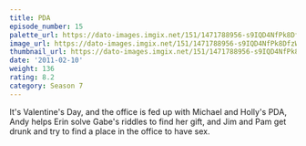 ```yaml
---
title: PDA
episode_number: 15
palette_url: https://dato-images.imgix.net/151/1471788956-s9IQD4NfPk8DfzWwqSLTEZgYahg.jpg?ixlib=rb-1.1.0&ch=DPR%2CWidth&auto=enhance&palette=json
image_url: https://dato-images.imgix.net/151/1471788956-s9IQD4NfPk8DfzWwqSLTEZgYahg.jpg?ixlib=rb-1.1.0&ch=DPR%2CWidth&auto=compress%2Cformat&w=500
thumbnail_url: https://dato-images.imgix.net/151/1471788956-s9IQD4NfPk8DfzWwqSLTEZgYahg.jpg?ixlib=rb-1.1.0&ch=DPR%2CWidth&auto=enhance&w=500&h=280&fit=crop&fm=jpg
date: '2011-02-10'
weight: 136
rating: 8.2
category: Season 7
---
```


It's Valentine's Day, and the office is fed up with Michael and Holly's PDA, Andy helps Erin solve Gabe's riddles to find her gift, and Jim and Pam get drunk and try to find a place in the office to have sex.